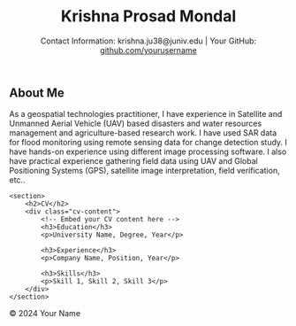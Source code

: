 <header>
    <h1>Krishna Prosad Mondal</h1>
    <p>Contact Information: krishna.ju38@juniv.edu | Your GitHub: <a href="https://github.com/krishnaju38">github.com/yourusername</a></p>
</header>

<div class="container">
    <section>
        <h2>About Me</h2>
        <p>As a geospatial technologies practitioner, I have experience in Satellite and Unmanned Aerial Vehicle (UAV) based disasters and water resources management and agriculture-based research work. I have used SAR data for flood monitoring using remote sensing data for change detection study. I have hands-on experience using different image processing software. I also have practical experience gathering field data using UAV and Global Positioning Systems (GPS), satellite image interpretation, field verification, etc..</p>
    </section>

    <section>
        <h2>CV</h2>
        <div class="cv-content">
            <!-- Embed your CV content here -->
            <h3>Education</h3>
            <p>University Name, Degree, Year</p>
            
            <h3>Experience</h3>
            <p>Company Name, Position, Year</p>
            
            <h3>Skills</h3>
            <p>Skill 1, Skill 2, Skill 3</p>
        </div>
    </section>
</div>

<footer>
    <p>&copy; 2024 Your Name</p>
</footer>

</body>
</html>
